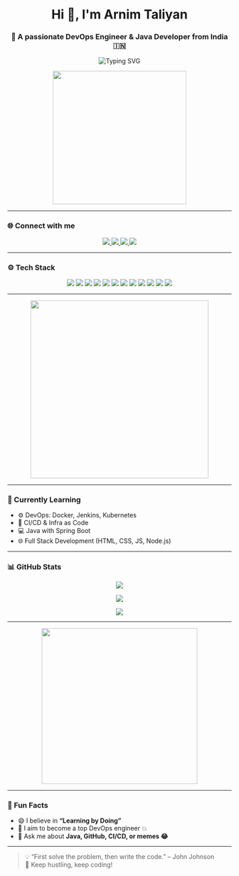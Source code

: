 <h1 align="center">Hi 👋, I'm Arnim Taliyan</h1>
<h3 align="center">🚀 A passionate DevOps Engineer & Java Developer from India 🇮🇳</h3>

<p align="center">
  <img src="https://readme-typing-svg.demolab.com?font=Fira+Code&weight=600&size=22&duration=3000&pause=1000&color=1DB6AC&center=true&vCenter=true&width=600&lines=Full+Stack+Web+Dev+%F0%9F%92%BB;DevOps+Learner+%F0%9F%94%A5;Java+Backend+Lover+%F0%9F%92%9A;Always+learning+something+new+%F0%9F%92%AD" alt="Typing SVG" />
</p>

<p align="center">
  <img src="https://media.giphy.com/media/f3iwJFOVOwuy7K6FFw/giphy.gif" width="300" />
</p>

---

### 🌐 Connect with me

<p align="center">
  <a href="https://twitter.com/chaudhary_arnim" target="_blank">
    <img src="https://img.shields.io/badge/Twitter-%231DA1F2.svg?style=for-the-badge&logo=Twitter&logoColor=white" />
  </a>
  <a href="https://linkedin.com/in/arnimtaliyan" target="_blank">
    <img src="https://img.shields.io/badge/LinkedIn-%230077B5.svg?style=for-the-badge&logo=linkedin&logoColor=white" />
  </a>
  <a href="mailto:arnimchaudhary@gmail.com">
    <img src="https://img.shields.io/badge/Gmail-D14836?style=for-the-badge&logo=gmail&logoColor=white" />
  </a>
  <a href="https://dev.to/arnim" target="_blank">
    <img src="https://img.shields.io/badge/Dev.to-0A0A0A?style=for-the-badge&logo=devdotto&logoColor=white" />
  </a>
</p>

---

### ⚙️ Tech Stack

<p align="center">
  <img src="https://img.shields.io/badge/Java-ED8B00?style=for-the-badge&logo=openjdk&logoColor=white"/>
  <img src="https://img.shields.io/badge/Python-3776AB?style=for-the-badge&logo=python&logoColor=white"/>
  <img src="https://img.shields.io/badge/C-00599C?style=for-the-badge&logo=c&logoColor=white"/>
  <img src="https://img.shields.io/badge/Bash-121011?style=for-the-badge&logo=gnu-bash&logoColor=white"/>
  <img src="https://img.shields.io/badge/HTML5-E34F26?style=for-the-badge&logo=html5&logoColor=white"/>
  <img src="https://img.shields.io/badge/CSS3-1572B6?style=for-the-badge&logo=css3&logoColor=white"/>
  <img src="https://img.shields.io/badge/Git-F05032?style=for-the-badge&logo=git&logoColor=white"/>
  <img src="https://img.shields.io/badge/Docker-2496ED?style=for-the-badge&logo=docker&logoColor=white"/>
  <img src="https://img.shields.io/badge/Jenkins-D24939?style=for-the-badge&logo=jenkins&logoColor=white"/>
  <img src="https://img.shields.io/badge/Linux-FCC624?style=for-the-badge&logo=linux&logoColor=black"/>
  <img src="https://img.shields.io/badge/MySQL-4479A1?style=for-the-badge&logo=mysql&logoColor=white"/>
  <img src="https://img.shields.io/badge/AWS-232F3E?style=for-the-badge&logo=amazon-aws&logoColor=white"/>
</p>

---

<p align="center">
  <img src="https://media.giphy.com/media/qgQUggAC3Pfv687qPC/giphy.gif" width="400" />
</p>

---

### 🧠 Currently Learning

- ⚙️ DevOps: Docker, Jenkins, Kubernetes
- 🔧 CI/CD & Infra as Code
- 💻 Java with Spring Boot
- 🌐 Full Stack Development (HTML, CSS, JS, Node.js)

---

### 📊 GitHub Stats

<p align="center">
  <img src="https://github-readme-stats.vercel.app/api?username=arnimtaliyan&show_icons=true&theme=radical&border_color=FFFFFF&cache_seconds=5" />
</p>

<!-- Optional Streak Stats -->
<p align="center">
  <img src="https://github-readme-streak-stats.herokuapp.com?user=arnimtaliyan&theme=radical&border=FFFFFF&cache_seconds=5" />
</p>

<p align="center">
  <img src="https://github-readme-stats.vercel.app/api/top-langs/?username=arnimtaliyan&layout=compact&theme=radical&border_color=FFFFFF&cache_seconds=5" />
</p>

---

<p align="center">
  <img src="https://cdn.myportfolio.com/2fcfcb103788251450a8304378dffded/a62c047f-8369-493c-ab14-71ef51bebc55_rw_1200.gif?h=e8c7ce55b326319eaca316cc1e74518f" width="350" />
</p>

---

### 🤩 Fun Facts

- 😄 I believe in **“Learning by Doing”**
- 🎯 I aim to become a top DevOps engineer 💥
- 💬 Ask me about **Java, GitHub, CI/CD, or memes 😂**

---

> 💡 “First solve the problem, then write the code.” – John Johnson  
> 🚀 Keep hustling, keep coding!
